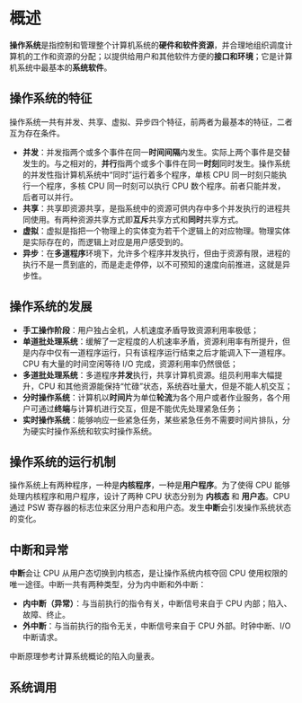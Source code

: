# 概述

**操作系统**是指控制和管理整个计算机系统的**硬件和软件资源**，并合理地组织调度计算机的工作和资源的分配；以提供给用户和其他软件方便的**接口和环境**；它是计算机系统中最基本的**系统软件**。

## 操作系统的特征

操作系统一共有并发、共享、虚拟、异步四个特征，前两者为最基本的特征，二者互为存在条件。

- **并发**：并发指两个或多个事件在同一**时间间隔**内发生。实际上两个事件是交替发生的。与之相对的，**并行**指两个或多个事件在同一**时刻**同时发生。操作系统的并发性指计算机系统中“同时”运行着多个程序，单核 CPU 同一时刻只能执行一个程序，多核 CPU 同一时刻可以执行 CPU 数个程序。前者只能并发，后者可以并行。
- **共享**：共享即资源共享，是指系统中的资源可供内存中多个并发执行的进程共同使用。有两种资源共享方式即**互斥**共享方式和**同时**共享方式。
- **虚拟**：虚拟是指把一个物理上的实体变为若干个逻辑上的对应物理。物理实体是实际存在的，而逻辑上对应是用户感受到的。
- **异步**：在**多道程序**环境下，允许多个程序并发执行，但由于资源有限，进程的执行不是一贯到底的，而是走走停停，以不可预知的速度向前推进，这就是异步性。

## 操作系统的发展

- **手工操作阶段**：用户独占全机，人机速度矛盾导致资源利用率极低；
- **单道批处理系统**：缓解了一定程度的人机速率矛盾，资源利用率有所提升，但是内存中仅有一道程序运行，只有该程序运行结束之后才能调入下一道程序。CPU 有大量的时间空闲等待 I/O 完成，资源利用率仍然很低；
- **多道批处理系统**：多道程序**并发**执行，共享计算机资源。组员利用率大幅提升，CPU 和其他资源能保持“忙碌”状态，系统吞吐量大，但是不能人机交互；
- **分时操作系统**：计算机以**时间片**为单位**轮流**为各个用户或者作业服务，各个用户可通过**终端**与计算机进行交互，但是不能优先处理紧急任务；
- **实时操作系统**：能够响应一些紧急任务，某些紧急任务不需要时间片排队，分为硬实时操作系统和软实时操作系统。

## 操作系统的运行机制

操作系统上有两种程序，一种是**内核程序**，一种是**用户程序**。为了使得 CPU 能够处理内核程序和用户程序，设计了两种 CPU 状态分别为 **内核态** 和 **用户态**。CPU 通过 PSW 寄存器的标志位来区分用户态和用户态。发生**中断**会引发操作系统状态的变化。

## 中断和异常

**中断**会让 CPU 从用户态切换到内核态，是让操作系统内核夺回 CPU 使用权限的唯一途径。中断一共有两种类型，分为内中断和外中断：

- **内中断（异常）**：与当前执行的指令有关，中断信号来自于 CPU 内部；陷入、故障、终止。
- **外中断**：与当前执行的指令无关，中断信号来自于 CPU 外部。时钟中断、I/O 中断请求。

中断原理参考计算系统概论的陷入向量表。

## 系统调用


